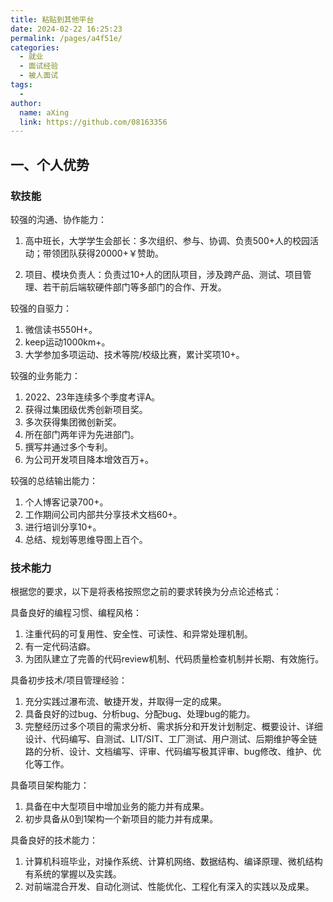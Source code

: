 ```yaml
---
title: 粘贴到其他平台
date: 2024-02-22 16:25:23
permalink: /pages/a4f51e/
categories:
  - 就业
  - 面试经验
  - 被人面试
tags:
  - 
author: 
  name: aXing
  link: https://github.com/08163356
---
```

## 一、个人优势

### 软技能

较强的沟通、协作能力：

1. 高中班长，大学学生会部长：多次组织、参与、协调、负责500+人的校园活动；带领团队获得20000+￥赞助。
   
2. 项目、模块负责人：负责过10+人的团队项目，涉及跨产品、测试、项目管理、若干前后端软硬件部门等多部门的合作、开发。

较强的自驱力：
1. 微信读书550H+。
2. keep运动1000km+。
3. 大学参加多项运动、技术等院/校级比赛，累计奖项10+。

较强的业务能力：
1. 2022、23年连续多个季度考评A。
2. 获得过集团级优秀创新项目奖。
3. 多次获得集团微创新奖。
4. 所在部门两年评为先进部门。
5. 撰写并通过多个专利。
6. 为公司开发项目降本增效百万+。

较强的总结输出能力：
1. 个人博客记录700+。
2. 工作期间公司内部共分享技术文档60+。
3. 进行培训分享10+。
4. 总结、规划等思维导图上百个。

### 技术能力

根据您的要求，以下是将表格按照您之前的要求转换为分点论述格式：

具备良好的编程习惯、编程风格：
1. 注重代码的可复用性、安全性、可读性、和异常处理机制。
2. 有一定代码洁癖。
3. 为团队建立了完善的代码review机制、代码质量检查机制并长期、有效施行。

具备初步技术/项目管理经验：
1. 充分实践过瀑布流、敏捷开发，并取得一定的成果。
2. 具备良好的过bug、分析bug、分配bug、处理bug的能力。
3. 完整经历过多个项目的需求分析、需求拆分和开发计划制定、概要设计、详细设计、代码编写、自测试、LIT/SIT、工厂测试、用户测试、后期维护等全链路的分析、设计、文档编写、评审、代码编写极其评审、bug修改、维护、优化等工作。

具备项目架构能力：
1. 具备在中大型项目中增加业务的能力并有成果。
2. 初步具备从0到1架构一个新项目的能力并有成果。

具备良好的技术能力：
1. 计算机科班毕业，对操作系统、计算机网络、数据结构、编译原理、微机结构有系统的掌握以及实践。
2. 对前端混合开发、自动化测试、性能优化、工程化有深入的实践以及成果。